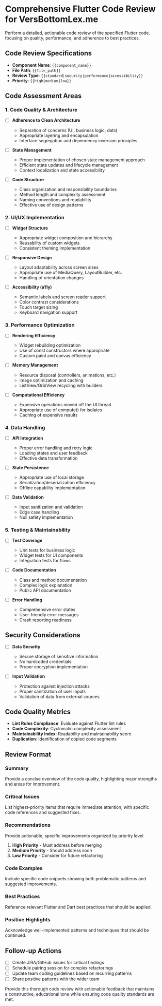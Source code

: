 # Comprehensive Flutter Code Review for VersBottomLex.me

Perform a detailed, actionable code review of the specified Flutter code, focusing on quality, performance, and adherence to best practices.

## Code Review Specifications
- **Component Name**: `{{component_name}}`
- **File Path**: `{{file_path}}`
- **Review Type**: `{{standard|security|performance|accessibility}}`
- **Priority**: `{{high|medium|low}}`

## Code Assessment Areas

### 1. Code Quality & Architecture
- [ ] **Adherence to Clean Architecture**
  - Separation of concerns (UI, business logic, data)
  - Appropriate layering and encapsulation
  - Interface segregation and dependency inversion principles

- [ ] **State Management**
  - Proper implementation of chosen state management approach
  - Efficient state updates and lifecycle management
  - Context localization and state accessibility

- [ ] **Code Structure**
  - Class organization and responsibility boundaries
  - Method length and complexity assessment
  - Naming conventions and readability
  - Effective use of design patterns

### 2. UI/UX Implementation
- [ ] **Widget Structure**
  - Appropriate widget composition and hierarchy
  - Reusability of custom widgets
  - Consistent theming implementation

- [ ] **Responsive Design**
  - Layout adaptability across screen sizes
  - Appropriate use of MediaQuery, LayoutBuilder, etc.
  - Handling of orientation changes

- [ ] **Accessibility (a11y)**
  - Semantic labels and screen reader support
  - Color contrast considerations
  - Touch target sizing
  - Keyboard navigation support

### 3. Performance Optimization
- [ ] **Rendering Efficiency**
  - Widget rebuilding optimization
  - Use of const constructors where appropriate
  - Custom paint and canvas efficiency

- [ ] **Memory Management**
  - Resource disposal (controllers, animations, etc.)
  - Image optimization and caching
  - ListView/GridView recycling with builders

- [ ] **Computational Efficiency**
  - Expensive operations moved off the UI thread
  - Appropriate use of compute() for isolates
  - Caching of expensive results

### 4. Data Handling
- [ ] **API Integration**
  - Proper error handling and retry logic
  - Loading states and user feedback
  - Effective data transformation

- [ ] **State Persistence**
  - Appropriate use of local storage
  - Serialization/deserialization efficiency
  - Offline capability implementation

- [ ] **Data Validation**
  - Input sanitization and validation
  - Edge case handling
  - Null safety implementation

### 5. Testing & Maintainability
- [ ] **Test Coverage**
  - Unit tests for business logic
  - Widget tests for UI components
  - Integration tests for flows

- [ ] **Code Documentation**
  - Class and method documentation
  - Complex logic explanation
  - Public API documentation

- [ ] **Error Handling**
  - Comprehensive error states
  - User-friendly error messages
  - Crash reporting readiness

## Security Considerations
- [ ] **Data Security**
  - Secure storage of sensitive information
  - No hardcoded credentials
  - Proper encryption implementation

- [ ] **Input Validation**
  - Protection against injection attacks
  - Proper sanitization of user inputs
  - Validation of data from external sources

## Code Quality Metrics
- **Lint Rules Compliance**: Evaluate against Flutter lint rules
- **Code Complexity**: Cyclomatic complexity assessment
- **Maintainability Index**: Readability and maintainability score
- **Duplication**: Identification of copied code segments

## Review Format

### Summary
Provide a concise overview of the code quality, highlighting major strengths and areas for improvement.

### Critical Issues
List highest-priority items that require immediate attention, with specific code references and suggested fixes.

### Recommendations
Provide actionable, specific improvements organized by priority level:
1. **High Priority** - Must address before merging
2. **Medium Priority** - Should address soon
3. **Low Priority** - Consider for future refactoring

### Code Examples
Include specific code snippets showing both problematic patterns and suggested improvements.

### Best Practices
Reference relevant Flutter and Dart best practices that should be applied.

### Positive Highlights
Acknowledge well-implemented patterns and techniques that should be continued.

## Follow-up Actions
- [ ] Create JIRA/GitHub issues for critical findings
- [ ] Schedule pairing session for complex refactorings
- [ ] Update team coding guidelines based on recurring patterns
- [ ] Share positive patterns with the wider team

Provide this thorough code review with actionable feedback that maintains a constructive, educational tone while ensuring code quality standards are met.

